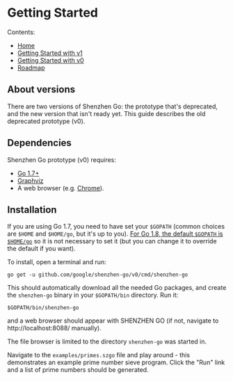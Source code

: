 # Getting Started

Contents:

* [Home](index.md)
* [Getting Started with v1](getting-started-v1.md)
* [Getting Started with v0](getting-started-v0.md)
* [Roadmap](roadmap.md)

## About versions

There are two versions of Shenzhen Go: the prototype that's deprecated, and the new version that isn't ready yet.
This guide describes the old deprecated prototype (v0).

## Dependencies

Shenzhen Go prototype (v0) requires:

*   [Go 1.7+](https://golang.org/)
*   [Graphviz](http://graphviz.org/)
*   A web browser (e.g. [Chrome](https://www.google.com/chrome)).

## Installation

If you are using Go 1.7, you need to have set your `$GOPATH` (common choices are `$HOME` and 
`$HOME/go`, but it's up to you). 
[For Go 1.8, the default `$GOPATH` is `$HOME/go`](https://rakyll.org/default-gopath/) so it
is not necessary to set it (but you can change it to override the default if you want).

To install, open a terminal and run:

    go get -u github.com/google/shenzhen-go/v0/cmd/shenzhen-go

This should automatically download all the needed Go packages,
and create the `shenzhen-go` binary in your `$GOPATH/bin` directory.
Run it:

    $GOPATH/bin/shenzhen-go

and a web browser should appear with SHENZHEN GO (if not, navigate to 
http://localhost:8088/ manually). 

The file browser is limited to the directory `shenzhen-go` was started in.

Navigate to the `examples/primes.szgo` file and play around - this demonstrates 
an example prime number sieve program. Click the "Run" link and a list of 
prime numbers should be generated.